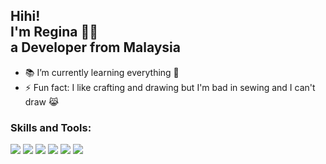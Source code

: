<!--### Hi there 👋
**regnamint/regnamint** is a ✨ _special_ ✨ repository because its `README.md` (this file) appears on your GitHub profile.

Here are some ideas to get you started:

- 🔭 I’m currently working on ...
- 🌱 I’m currently learning ...
- 👯 I’m looking to collaborate on ...
- 🤔 I’m looking for help with ...
- 💬 Ask me about ...
- 📫 How to reach me: ...
- 😄 Pronouns: ...
- ⚡ Fun fact: ...
-->


<h2> 
Hihi! <br>
I'm Regina 👋😋<br>
a Developer from Malaysia 
</h2>

- 📚 I’m currently learning everything 🤣
- ⚡ Fun fact: I like crafting and drawing but I'm bad in sewing and I can't draw	😹


### Skills and Tools:

![](https://img.shields.io/badge/Code-HTML-yellow)
![](https://img.shields.io/badge/Code-CSS-yellow)
![](https://img.shields.io/badge/Code-JavaScript-orange)
![](https://img.shields.io/badge/Code-Node.js-orange)
![](https://img.shields.io/badge/Code-PHP-orange)
![](https://img.shields.io/badge/Tools-VS%20Code-yellowgreen)
